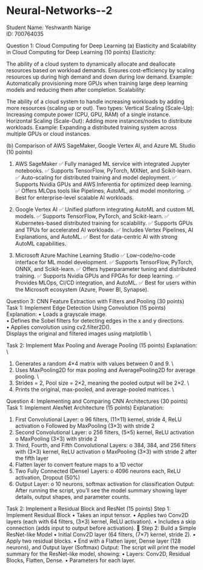 # Neural-Networks--2

Student Name: Yeshwanth Narige \
ID: 700764035


Question 1: Cloud Computing for Deep Learning 
(a) Elasticity and Scalability in Cloud Computing for Deep Learning (10 points)
Elasticity:

The ability of a cloud system to dynamically allocate and deallocate resources based on workload demands.
Ensures cost-efficiency by scaling resources up during high demand and down during low demand.
Example: Automatically provisioning more GPUs when training large deep learning models and reducing them after completion.
Scalability:

The ability of a cloud system to handle increasing workloads by adding more resources (scaling up or out).
Two types:
Vertical Scaling (Scale-Up): Increasing compute power (CPU, GPU, RAM) of a single instance.
Horizontal Scaling (Scale-Out): Adding more instances/nodes to distribute workloads.
Example: Expanding a distributed training system across multiple GPUs or cloud instances.

(b) Comparison of AWS SageMaker, Google Vertex AI, and Azure ML Studio (10 points)
1. AWS SageMaker
✅ Fully managed ML service with integrated Jupyter notebooks.
✅ Supports TensorFlow, PyTorch, MXNet, and Scikit-learn.
✅ Auto-scaling for distributed training and model deployment.
✅ Supports Nvidia GPUs and AWS Inferentia for optimized deep learning.
✅ Offers MLOps tools like Pipelines, AutoML, and model monitoring.
✅ Best for enterprise-level scalable AI workloads.

2. Google Vertex AI
✅ Unified platform integrating AutoML and custom ML models.
✅ Supports TensorFlow, PyTorch, and Scikit-learn.
✅ Kubernetes-based distributed training for scalability.
✅ Supports GPUs and TPUs for accelerated AI workloads.
✅ Includes Vertex Pipelines, AI Explanations, and AutoML.
✅ Best for data-centric AI with strong AutoML capabilities.

3. Microsoft Azure Machine Learning Studio
✅ Low-code/no-code interface for ML model development.
✅ Supports TensorFlow, PyTorch, ONNX, and Scikit-learn.
✅ Offers hyperparameter tuning and distributed training.
✅ Supports Nvidia GPUs and FPGAs for deep learning.
✅ Provides MLOps, CI/CD integration, and AutoML.
✅ Best for users within the Microsoft ecosystem (Azure, Power BI, Synapse).

Question 3: CNN Feature Extraction with Filters and Pooling (30 points)
Task 1: Implement Edge Detection Using Convolution (15 points)
Explanation:
•	Loads a grayscale image. \
•	Defines the Sobel filters for detecting edges in the x and y directions. \
•	Applies convolution using cv2.filter2D(). \
Displays the original and filtered images using matplotlib \

Task 2: Implement Max Pooling and Average Pooling (15 points)
Explanation: \
1.	Generates a random 4×4 matrix with values between 0 and 9. \
2.	Uses MaxPooling2D for max pooling and AveragePooling2D for average pooling. \
3.	Strides = 2, Pool size = 2×2, meaning the pooled output will be 2×2. \
4.	Prints the original, max-pooled, and average-pooled matrices. \

Question 4: Implementing and Comparing CNN Architectures (30 points)
Task 1: Implement AlexNet Architecture (15 points)
Explanation:
1.	First Convolutional Layer:
o	96 filters, (11×11) kernel, stride 4, ReLU activation
o	Followed by MaxPooling (3×3) with stride 2
2.	Second Convolutional Layer:
o	256 filters, (5×5) kernel, ReLU activation
o	MaxPooling (3×3) with stride 2
3.	Third, Fourth, and Fifth Convolutional Layers:
o	384, 384, and 256 filters with (3×3) kernel, ReLU activation
o	MaxPooling (3×3) with stride 2 after the fifth layer
4.	Flatten layer to convert feature maps to a 1D vector
5.	Two Fully Connected (Dense) Layers:
o	4096 neurons each, ReLU activation, Dropout (50%)
6.	Output Layer:
o	10 neurons, softmax activation for classification
Output:
After running the script, you’ll see the model summary showing layer details, output shapes, and parameter counts.

Task 2: Implement a Residual Block and ResNet (15 points)
Step 1: Implement Residual Block
•	Takes an input tensor.
•	Applies two Conv2D layers (each with 64 filters, (3×3) kernel, ReLU activation).
•	Includes a skip connection (adds input to output before activation).
🔹 Step 2: Build a Simple ResNet-like Model
•	Initial Conv2D layer (64 filters, (7×7) kernel, stride 2).
•	Apply two residual blocks.
•	End with a Flatten layer, Dense layer (128 neurons), and Output layer (Softmax)
Output: The script will print the model summary for the ResNet-like model, showing:
•	Layers: Conv2D, Residual Blocks, Flatten, Dense.
•	Parameters for each layer.




